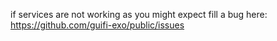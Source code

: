 if services are not working as you might expect fill a bug here: https://github.com/guifi-exo/public/issues

